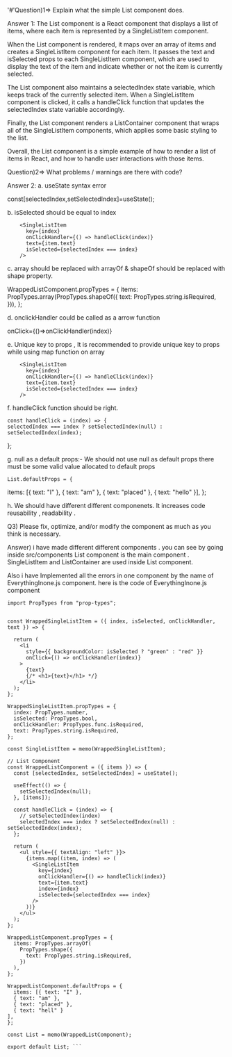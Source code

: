 '#'Question)1=> Explain what the simple List component does.

Answer 1: The List component is a React component that displays a list of items, where each item is represented by a SingleListItem component.

When the List component is rendered, it maps over an array of items and creates a SingleListItem component for each item. It passes the text and isSelected props to each SingleListItem component, which are used to display the text of the item and indicate whether or not the item is currently selected.

The List component also maintains a selectedIndex state variable, which keeps track of the currently selected item. When a SingleListItem component is clicked, it calls a handleClick function that updates the selectedIndex state variable accordingly.

Finally, the List component renders a ListContainer component that wraps all of the SingleListItem components, which applies some basic styling to the list.

Overall, the List component is a simple example of how to render a list of items in React, and how to handle user interactions with those items.

Question)2=> What problems / warnings are there with code?

Answer 2:  a. useState syntax error

const[selectedIndex,setSelectedIndex]=useState();

b. isSelected should be equal to index 

        <SingleListItem
          key={index}
          onClickHandler={() => handleClick(index)}
          text={item.text}
          isSelected={selectedIndex === index}
        />

c. array should be replaced with arrayOf & shapeOf should be replaced with shape property.

WrappedListComponent.propTypes = { items: PropTypes.array(PropTypes.shapeOf({ text: PropTypes.string.isRequired, })), };

d. onclickHandler could be called as a arrow function

onClick={()=>onClickHandler(index)}

e.  Unique key to props , It is recommended to provide unique key to props while using map function 
on array

        <SingleListItem
          key={index}
          onClickHandler={() => handleClick(index)}
          text={item.text}
          isSelected={selectedIndex === index}
        />

f. handleClick function should be right.

    const handleClick = (index) => {
    selectedIndex === index ? setSelectedIndex(null) : setSelectedIndex(index);
  };

g. null as a default props:- We should not use null as default props there must be some valid value 
allocated to default props

    List.defaultProps = {
  items: [{ text: "I" }, { text: "am" }, { text: "placed" }, { text: "hello" }],
};

h. We should have different different componenets. It increases code reusability , readability .


Q3) Please fix, optimize, and/or modify the component as much as you think is necessary.

Answer) i have made different different components . you can see by going inside src/components
List component is the main component . SingleListItem and ListContainer are used inside List component.

Also i have Implemented all the errors in one component by the name of EverythingInone.js component.
here is the code of EverythingInone.js component 



``` import React, { useState, useEffect, memo } from "react";
import PropTypes from "prop-types";


const WrappedSingleListItem = ({ index, isSelected, onClickHandler, text }) => {

  return (
    <li
      style={{ backgroundColor: isSelected ? "green" : "red" }}
      onClick={() => onClickHandler(index)}
    >
      {text}
      {/* <h1>{text}</h1> */}
    </li>
  );
};

WrappedSingleListItem.propTypes = {
  index: PropTypes.number,
  isSelected: PropTypes.bool,
  onClickHandler: PropTypes.func.isRequired,
  text: PropTypes.string.isRequired,
};

const SingleListItem = memo(WrappedSingleListItem);

// List Component
const WrappedListComponent = ({ items }) => {
  const [selectedIndex, setSelectedIndex] = useState();

  useEffect(() => {
    setSelectedIndex(null);
  }, [items]);

  const handleClick = (index) => {
    // setSelectedIndex(index)
    selectedIndex === index ? setSelectedIndex(null) : setSelectedIndex(index);
  };

  return (
    <ul style={{ textAlign: "left" }}>
      {items.map((item, index) => (
        <SingleListItem
          key={index}
          onClickHandler={() => handleClick(index)}
          text={item.text}
          index={index}
          isSelected={selectedIndex === index}
        />
      ))}
    </ul>
  );
};

WrappedListComponent.propTypes = {
  items: PropTypes.arrayOf(
    PropTypes.shape({
      text: PropTypes.string.isRequired,
    })
  ),
};

WrappedListComponent.defaultProps = {
  items: [{ text: "I" },
  { text: "am" },
  { text: "placed" },
  { text: "hell" }
],
};

const List = memo(WrappedListComponent);

export default List; ```



